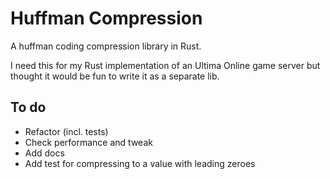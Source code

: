 # Huffman Compression

A huffman coding compression library in Rust.

I need this for my Rust implementation of an Ultima Online game server but thought it would be fun to write it as a separate lib.

## To do
- Refactor (incl. tests)
- Check performance and tweak
- Add docs
- Add test for compressing to a value with leading zeroes
